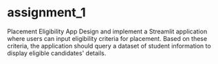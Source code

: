# assignment_1
Placement Eligibility App
Design and implement a Streamlit application where users can input eligibility criteria for placement. Based on these criteria, the application should query a dataset of student information to display eligible candidates' details.
